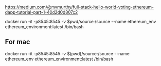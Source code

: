 https://medium.com/@mvmurthy/full-stack-hello-world-voting-ethereum-dapp-tutorial-part-1-40d2d0d807c2

docker run -it -p8545:8545  -v $pwd/source:/source --name ethereum_env ethereum_environment:latest /bin/bash


## For mac
docker run -it -p8545:8545  -v $(pwd)/source:/source --name ethereum_env ethereum_environment:latest /bin/bash
